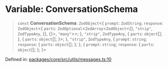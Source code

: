 # Variable: ConversationSchema

> `const` **ConversationSchema**: `ZodObject`\<\{ `prompt`: `ZodString`; `response`: `ZodObject`\<\{ `parts`: `ZodOptional`\<`ZodArray`\<`ZodObject`\<\{\}, `"strip"`, `ZodTypeAny`, \{\}, \{\}\>, `"many"`\>\>; \}, `"strip"`, `ZodTypeAny`, \{ `parts`: `object`[]; \}, \{ `parts`: `object`[]; \}\>; \}, `"strip"`, `ZodTypeAny`, \{ `prompt`: `string`; `response`: \{ `parts`: `object`[]; \}; \}, \{ `prompt`: `string`; `response`: \{ `parts`: `object`[]; \}; \}\>

Defined in: [packages/core/src/utils/messages.ts:10](https://github.com/GeoDaCenter/openassistant/blob/dc72d81a35cf8e46295657303846fbb4ad891993/packages/core/src/utils/messages.ts#L10)
